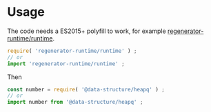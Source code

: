 # Usage
The code needs a ES2015+ polyfill to work, for example
[regenerator-runtime/runtime](https://babeljs.io/docs/usage/polyfill).
```js
require( 'regenerator-runtime/runtime' ) ;
// or
import 'regenerator-runtime/runtime' ;
```

Then
```js
const number = require( '@data-structure/heapq' ) ;
// or
import number from '@data-structure/heapq' ;
```
